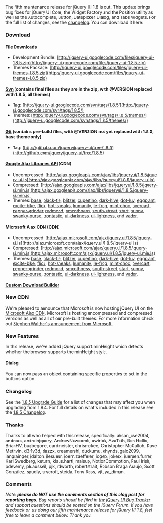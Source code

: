 The fifth maintenance release for jQuery UI 1.8 is out. This update
brings bug fixes for jQuery UI Core, the Widget Factory and the Position
utility as well as the Autocomplete, Button, Datepicker Dialog, and Tabs
widgets. For the full list of changes, see
the [changelog](http://jqueryui.com/docs/Changelog/1.8.5). You can
download it here:

### Download

#### [File Downloads](http://code.google.com/p/jquery-ui/downloads/list)

-   Development
    Bundle: [http://jquery-ui.googlecode.com/files/jquery-ui-1.8.5.zip](http://jquery-ui.googlecode.com/files/jquery-ui-1.8.5.zip)
-   Themes
    Package: [http://jquery-ui.googlecode.com/files/jquery-ui-themes-1.8.5.zip](http://jquery-ui.googlecode.com/files/jquery-ui-themes-1.8.5.zip)

#### [Svn](http://code.google.com/p/jquery-ui/source/checkout) (contains final files as they are in the zip, with @VERSION replaced with 1.8.5, all themes)

-   Tag: [http://jquery-ui.googlecode.com/svn/tags/1.8.5/](http://jquery-ui.googlecode.com/svn/tags/1.8.5/)
-   Themes: [http://jquery-ui.googlecode.com/svn/tags/1.8.5/themes/](http://jquery-ui.googlecode.com/svn/tags/1.8.5/themes/)

#### [Git](http://github.com/jquery/jquery-ui/) (contains pre-build files, with @VERSION not yet replaced with 1.8.5, base theme only)

-   Tag: [http://github.com/jquery/jquery-ui/tree/1.8.5](http://github.com/jquery/jquery-ui/tree/1.8.5)

#### [Google Ajax Libraries API](http://code.google.com/apis/libraries/devguide.html#jqueryUI) (CDN)

-   Uncompressed: [http://ajax.googleapis.com/ajax/libs/jqueryui/1.8.5/jquery-ui.js](http://ajax.googleapis.com/ajax/libs/jqueryui/1.8.5/jquery-ui.js)
-   Compressed: [http://ajax.googleapis.com/ajax/libs/jqueryui/1.8.5/jquery-ui.min.js](http://ajax.googleapis.com/ajax/libs/jqueryui/1.8.5/jquery-ui.min.js)
-   Themes:
    [base](http://ajax.googleapis.com/ajax/libs/jqueryui/1.8.5/themes/base/jquery-ui.css),
    [black-tie](http://ajax.googleapis.com/ajax/libs/jqueryui/1.8.5/themes/black-tie/jquery-ui.css),
    [blitzer](http://ajax.googleapis.com/ajax/libs/jqueryui/1.8.5/themes/blitzer/jquery-ui.css),
    [cupertino](http://ajax.googleapis.com/ajax/libs/jqueryui/1.8.5/themes/cupertino/jquery-ui.css),
    [dark-hive](http://ajax.googleapis.com/ajax/libs/jqueryui/1.8.5/themes/dark-hive/jquery-ui.css),
    [dot-luv](http://ajax.googleapis.com/ajax/libs/jqueryui/1.8.5/themes/dot-luv/jquery-ui.css),
    [eggplant](http://ajax.googleapis.com/ajax/libs/jqueryui/1.8.5/themes/eggplant/jquery-ui.css),
    [excite-bike](http://ajax.googleapis.com/ajax/libs/jqueryui/1.8.5/themes/excite-bike/jquery-ui.css),
    [flick](http://ajax.googleapis.com/ajax/libs/jqueryui/1.8.5/themes/flick/jquery-ui.css),
    [hot-sneaks](http://ajax.googleapis.com/ajax/libs/jqueryui/1.8.5/themes/hot-sneaks/jquery-ui.css),
    [humanity](http://ajax.googleapis.com/ajax/libs/jqueryui/1.8.5/themes/humanity/jquery-ui.css),
    [le-frog](http://ajax.googleapis.com/ajax/libs/jqueryui/1.8.5/themes/le-frog/jquery-ui.css),
    [mint-choc](http://ajax.googleapis.com/ajax/libs/jqueryui/1.8.5/themes/mint-choc/jquery-ui.css),
    [overcast](http://ajax.googleapis.com/ajax/libs/jqueryui/1.8.5/themes/overcast/jquery-ui.css),
    [pepper-grinder](http://ajax.googleapis.com/ajax/libs/jqueryui/1.8.5/themes/pepper-grinder/jquery-ui.css),
    [redmond](http://ajax.googleapis.com/ajax/libs/jqueryui/1.8.5/themes/redmond/jquery-ui.css),
    [smoothness](http://ajax.googleapis.com/ajax/libs/jqueryui/1.8.5/themes/smoothness/jquery-ui.css),
    [south-street](http://ajax.googleapis.com/ajax/libs/jqueryui/1.8.5/themes/south-street/jquery-ui.css),
    [start](http://ajax.googleapis.com/ajax/libs/jqueryui/1.8.5/themes/start/jquery-ui.css),
    [sunny](http://ajax.googleapis.com/ajax/libs/jqueryui/1.8.5/themes/sunny/jquery-ui.css),
    [swanky-purse](http://ajax.googleapis.com/ajax/libs/jqueryui/1.8.5/themes/swanky-purse/jquery-ui.css),
    [trontastic](http://ajax.googleapis.com/ajax/libs/jqueryui/1.8.5/themes/trontastic/jquery-ui.css),
    [ui-darkness](http://ajax.googleapis.com/ajax/libs/jqueryui/1.8.5/themes/ui-darkness/jquery-ui.css),
    [ui-lightness](http://ajax.googleapis.com/ajax/libs/jqueryui/1.8.5/themes/ui-lightness/jquery-ui.css),
    and
    [vader](http://ajax.googleapis.com/ajax/libs/jqueryui/1.8.5/themes/vader/jquery-ui.css).

#### [Microsoft Ajax CDN](http://www.asp.net/ajaxlibrary/cdn.ashx) (CDN)

-   Uncompressed: [http://ajax.microsoft.com/ajax/jquery.ui/1.8.5/jquery-ui.js](http://ajax.microsoft.com/ajax/jquery.ui/1.8.5/jquery-ui.js)
-   Compressed: [http://ajax.microsoft.com/ajax/jquery.ui/1.8.5/jquery-ui.min.js](http://ajax.microsoft.com/ajax/jquery.ui/1.8.5/jquery-ui.min.js)
-   Themes:
    [base](http://ajax.microsoft.com/ajax/jquery.ui/1.8.5/themes/base/jquery-ui.css),
    [black-tie](http://ajax.microsoft.com/ajax/jquery.ui/1.8.5/themes/black-tie/jquery-ui.css),
    [blitzer](http://ajax.microsoft.com/ajax/jquery.ui/1.8.5/themes/blitzer/jquery-ui.css),
    [cupertino](http://ajax.microsoft.com/ajax/jquery.ui/1.8.5/themes/cupertino/jquery-ui.css),
    [dark-hive](http://ajax.microsoft.com/ajax/jquery.ui/1.8.5/themes/dark-hive/jquery-ui.css),
    [dot-luv](http://ajax.microsoft.com/ajax/jquery.ui/1.8.5/themes/dot-luv/jquery-ui.css),
    [eggplant](http://ajax.microsoft.com/ajax/jquery.ui/1.8.5/themes/eggplant/jquery-ui.css),
    [excite-bike](http://ajax.microsoft.com/ajax/jquery.ui/1.8.5/themes/excite-bike/jquery-ui.css),
    [flick](http://ajax.microsoft.com/ajax/jquery.ui/1.8.5/themes/flick/jquery-ui.css),
    [hot-sneaks](http://ajax.microsoft.com/ajax/jquery.ui/1.8.5/themes/hot-sneaks/jquery-ui.css),
    [humanity](http://ajax.microsoft.com/ajax/jquery.ui/1.8.5/themes/humanity/jquery-ui.css),
    [le-frog](http://ajax.microsoft.com/ajax/jquery.ui/1.8.5/themes/le-frog/jquery-ui.css),
    [mint-choc](http://ajax.microsoft.com/ajax/jquery.ui/1.8.5/themes/mint-choc/jquery-ui.css),
    [overcast](http://ajax.microsoft.com/ajax/jquery.ui/1.8.5/themes/overcast/jquery-ui.css),
    [pepper-grinder](http://ajax.microsoft.com/ajax/jquery.ui/1.8.5/themes/pepper-grinder/jquery-ui.css),
    [redmond](http://ajax.microsoft.com/ajax/jquery.ui/1.8.5/themes/redmond/jquery-ui.css),
    [smoothness](http://ajax.microsoft.com/ajax/jquery.ui/1.8.5/themes/smoothness/jquery-ui.css),
    [south-street](http://ajax.microsoft.com/ajax/jquery.ui/1.8.5/themes/south-street/jquery-ui.css),
    [start](http://ajax.microsoft.com/ajax/jquery.ui/1.8.5/themes/start/jquery-ui.css),
    [sunny](http://ajax.microsoft.com/ajax/jquery.ui/1.8.5/themes/sunny/jquery-ui.css),
    [swanky-purse](http://ajax.microsoft.com/ajax/jquery.ui/1.8.5/themes/swanky-purse/jquery-ui.css),
    [trontastic](http://ajax.microsoft.com/ajax/jquery.ui/1.8.5/themes/trontastic/jquery-ui.css),
    [ui-darkness](http://ajax.microsoft.com/ajax/jquery.ui/1.8.5/themes/ui-darkness/jquery-ui.css),
    [ui-lightness](http://ajax.microsoft.com/ajax/jquery.ui/1.8.5/themes/ui-lightness/jquery-ui.css),
    and
    [vader](http://ajax.microsoft.com/ajax/jquery.ui/1.8.5/themes/vader/jquery-ui.css).

#### [Custom Download Builder](http://jqueryui.com/download)

### New CDN

We're pleased to announce that Microsoft is now hosting jQuery UI on the
[Microsoft Ajax CDN](http://www.asp.net/ajaxlibrary/cdn.ashx). Microsoft
is hosting uncompressed and compressed versions as well as all of our
pre-built themes. For more information check out [Stephen Walther's
announcement from
Microsoft](http://stephenwalther.com/blog/archive/2010/09/17/jquery-ui-on-the-microsoft-cdn.aspx).

### New Features

In this release, we've added jQuery.support.minHeight which detects
whether the browser supports the minHeight style.

#### Dialog

You can now pass an object containing specific properties to set in the
buttons option.

### Changelog

See the [1.8.5 Upgrade
Guide](http://jqueryui.com/docs/Upgrade_Guide/1.8.5) for a list of
changes that may affect you when upgrading from 1.8.4. For full details
on what's included in this release see the [1.8.5
Changelog](http://jqueryui.com/docs/Changelog/1.8.5).

### Thanks

Thanks to all who helped with this release, specifically:
ahsan\_cse2004, andreas, andreinjquery, AndrewNewcomb, awirick, AzaToth,
Ben Hollis, BrianHV, bugbegone, cardmeister, chrismckee, Christopher
McCulloh, Dave Methvin, d3r1v3d, dazzx, dreamershl, duckumu, ehynds,
galo2099, iangrainger, jdalton, jlesueur, joern.zaefferer, jogep,
jokerx, juergen.furrer, Karl Swedberg, keturn, klaus.hartl, malsup,
NotionCommotion, Paul Irish, pdevemy, ph.ausseil, pjk, rdworth,
robertstrait, Robson Braga Araujo, Scott González, spudly, srycroft,
steida, Tony Ross, vjt, ya\_diman.

### Comments

*Note: **please do NOT use the comments section of this blog post for
reporting bugs.** Bug reports should be filed in [the jQuery UI Bug
Tracker](http://dev.jqueryui.com) and support questions should be posted
on the [jQuery Forum](http://forum.jquery.com).* *If you have feedback
on us doing our fifth maintenance release for jQuery UI 1.8, feel free
to leave a comment below. Thank you.*
